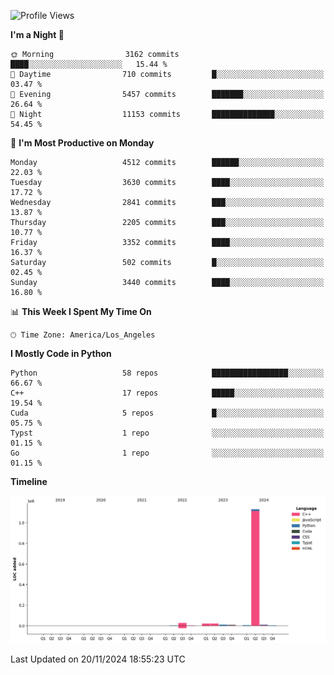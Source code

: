 <!--START_SECTION:waka-->
![Profile Views](http://img.shields.io/badge/Profile%20Views-7-blue)

**I'm a Night 🦉** 

```text
🌞 Morning                3162 commits        ████░░░░░░░░░░░░░░░░░░░░░   15.44 % 
🌆 Daytime                710 commits         █░░░░░░░░░░░░░░░░░░░░░░░░   03.47 % 
🌃 Evening                5457 commits        ███████░░░░░░░░░░░░░░░░░░   26.64 % 
🌙 Night                  11153 commits       ██████████████░░░░░░░░░░░   54.45 % 
```
📅 **I'm Most Productive on Monday** 

```text
Monday                   4512 commits        ██████░░░░░░░░░░░░░░░░░░░   22.03 % 
Tuesday                  3630 commits        ████░░░░░░░░░░░░░░░░░░░░░   17.72 % 
Wednesday                2841 commits        ███░░░░░░░░░░░░░░░░░░░░░░   13.87 % 
Thursday                 2205 commits        ███░░░░░░░░░░░░░░░░░░░░░░   10.77 % 
Friday                   3352 commits        ████░░░░░░░░░░░░░░░░░░░░░   16.37 % 
Saturday                 502 commits         █░░░░░░░░░░░░░░░░░░░░░░░░   02.45 % 
Sunday                   3440 commits        ████░░░░░░░░░░░░░░░░░░░░░   16.80 % 
```


📊 **This Week I Spent My Time On** 

```text
🕑︎ Time Zone: America/Los_Angeles
```

**I Mostly Code in Python** 

```text
Python                   58 repos            █████████████████░░░░░░░░   66.67 % 
C++                      17 repos            █████░░░░░░░░░░░░░░░░░░░░   19.54 % 
Cuda                     5 repos             █░░░░░░░░░░░░░░░░░░░░░░░░   05.75 % 
Typst                    1 repo              ░░░░░░░░░░░░░░░░░░░░░░░░░   01.15 % 
Go                       1 repo              ░░░░░░░░░░░░░░░░░░░░░░░░░   01.15 % 
```



**Timeline**

![Lines of Code chart](https://raw.githubusercontent.com/dwxrycb123/dwxrycb123/main/assets/bar_graph.png)


 Last Updated on 20/11/2024 18:55:23 UTC
<!--END_SECTION:waka-->
